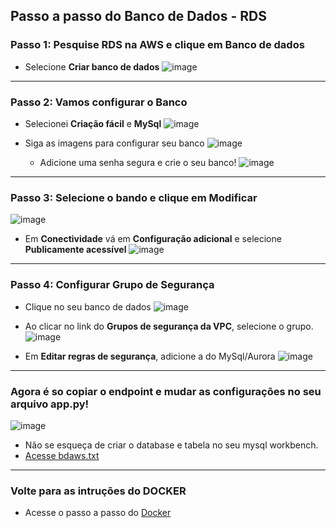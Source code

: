## Passo a passo do Banco de Dados - RDS 

### Passo 1: Pesquise RDS na AWS e clique em Banco de dados
* Selecione **Criar banco de dados**
![image](https://github.com/user-attachments/assets/24f40b79-e580-459e-8dd9-8820201c3729)

---
### Passo 2: Vamos configurar o Banco
* Selecionei **Criação fácil** e **MySql**
![image](https://github.com/user-attachments/assets/2424950b-61af-4d9f-a872-a9ad825c0675)

* Siga as imagens para configurar seu banco
  ![image](https://github.com/user-attachments/assets/fcbeb1b3-d251-402d-ac68-26aa915ff5d3)
  * Adicione uma senha segura e crie o seu banco!
    ![image](https://github.com/user-attachments/assets/1989c39f-7a8f-43ce-a793-6889eb34f01f)

---

### Passo 3: Selecione o bando e clique em Modificar
![image](https://github.com/user-attachments/assets/7ec4eaa8-7f35-4339-92fb-815eeece0ec1)

* Em **Conectividade** vá em **Configuração adicional** e selecione **Publicamente acessível**
  ![image](https://github.com/user-attachments/assets/18ffe351-e130-43af-873a-eee1ef8e4c31)

---
### Passo 4: Configurar Grupo de Segurança
* Clique no seu banco de dados
  ![image](https://github.com/user-attachments/assets/efe1016f-d105-4179-9fdb-b76140467dc4)
  
* Ao clicar no link do **Grupos de segurança da VPC**, selecione o grupo.
  ![image](https://github.com/user-attachments/assets/3359d48e-c9ec-4a41-84bc-77b29e16c87c)

* Em **Editar regras de segurança**, adicione a do MySql/Aurora
  ![image](https://github.com/user-attachments/assets/30677ea0-7687-4f41-baee-fba576c20d3a)

---

### Agora é so copiar o endpoint e mudar as configurações no seu arquivo app.py!
![image](https://github.com/user-attachments/assets/efe1016f-d105-4179-9fdb-b76140467dc4)

* Não se esqueça de criar o database e tabela no seu mysql workbench.
* [Acesse bdaws.txt](./projeto-web/bdaws.txt)
---

### Volte para as intruções do DOCKER
* Acesse o passo a passo do [Docker](./readme-docker.md)
